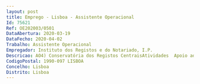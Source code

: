 ```yaml
--- 
layout: post
title: Emprego - Lisboa - Assistente Operacional
Id: 75621
Ref: OE202003/0501
DataAbertura: 2020-03-19
DataFecho: 2020-04-02
Trabalho: Assistente Operacional
Empregador: Instituto dos Registos e do Notariado, I.P.
Descricao: AO4) Conservatória dos Registos CentraisAtividades  Apoio administrativo geral
CodigoPostal: 1990-097 LISBOA
Concelho: Lisboa
Distrito: Lisboa
--- 
```

